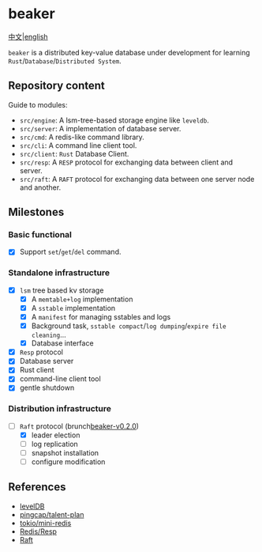 # beaker

[中文](./docs/CH_README.md)|[english](./README.md)

`beaker` is a distributed key-value database under development for learning `Rust`/`Database`/`Distributed System`.

## Repository content

Guide to modules:

- `src/engine`: A lsm-tree-based storage engine like `leveldb`.
- `src/server`: A implementation of database server.
- `src/cmd`: A redis-like command library.
- `src/cli`: A command line client tool.
- `src/client`: `Rust` Database Client.
- `src/resp`: A `RESP` protocol for exchanging data between client and server.
- `src/raft`: A `RAFT` protocol for exchanging data between one server node and another.

## Milestones

### Basic functional

- [x] Support `set`/`get`/`del` command.

### Standalone infrastructure

- [x] `lsm` tree based kv storage
  - [x] A `memtable+log` implementation
  - [x] A `sstable` implementation
  - [x] A `manifest` for managing sstables and logs
  - [x] Background task, `sstable compact`/`log dumping`/`expire file cleaning`...
  - [x] Database interface
- [x] `Resp` protocol
- [x] Database server
- [x] Rust client
- [x] command-line client tool
- [x] gentle shutdown

### Distribution infrastructure

- [ ] `Raft` protocol (brunch[beaker-v0.2.0](https://github.com/chyezh/beaker/tree/beaker-v0.2.0/src/raft))
  - [x] leader election
  - [ ] log replication
  - [ ] snapshot installation
  - [ ] configure modification

## References

- [levelDB](https://github.com/google/leveldb)
- [pingcap/talent-plan](https://github.com/pingcap/talent-plan)
- [tokio/mini-redis](https://github.com/tokio-rs/mini-redis)
- [Redis/Resp](https://redis.io/docs/reference/protocol-spec/)
- [Raft](https://raft.github.io/)